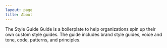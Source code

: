 ```yaml
---
layout: page
title: About
---
```


The Style Guide Guide is a boilerplate to help organizations spin up their own custom style guides. The guide includes brand style guides, voice and tone, code, patterns, and principles. 
